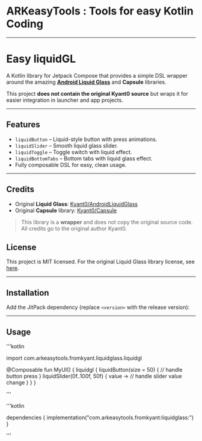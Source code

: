 # ARKeasyTools : Tools for easy Kotlin Coding

---

# Easy liquidGL

A Kotlin library for Jetpack Compose that provides a simple DSL wrapper around the amazing **[Android Liquid Glass](https://github.com/Kyant0/AndroidLiquidGlass)** and **Capsule** libraries.

This project **does not contain the original Kyant0 source** but wraps it for easier integration in launcher and app projects.

---

## Features

- `liquidButton` – Liquid-style button with press animations.
- `liquidSlider` – Smooth liquid glass slider.
- `liquidToggle` – Toggle switch with liquid effect.
- `liquidBottomTabs` – Bottom tabs with liquid glass effect.
- Fully composable DSL for easy, clean usage.

---

Credits
-------

* Original **Liquid Glass**: [Kyant0/AndroidLiquidGlass](https://github.com/Kyant0/AndroidLiquidGlass?utm_source=chatgpt.com)
* Original **Capsule** library: [Kyant0/Capsule](https://github.com/Kyant0/Capsule?utm_source=chatgpt.com)

> This library is a **wrapper** and does not copy the original source code. All credits go to the original author Kyant0.

License
-------

This project is MIT licensed. For the original Liquid Glass library license, see [here](https://github.com/Kyant0/AndroidLiquidGlass/blob/main/LICENSE.md).

---

## Installation

Add the JitPack dependency (replace `<version>` with the release version):

---

## Usage


'''kotlin

import com.arkeasytools.fromkyant.liquidglass.liquidgl

@Composable
fun MyUI() {
    liquidgl {
        liquidButton(size = 50) { 
            // handle button press
        }
        liquidSlider(0f..100f, 50f) { value ->
            // handle slider value change
        }
    }
}

'''


'''kotlin

dependencies {
    implementation("com.arkeasytools.fromkyant:liquidglass:<version>")
}

'''



